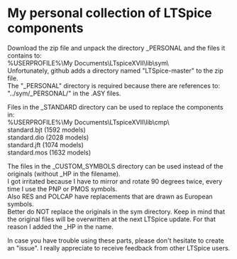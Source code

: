 # My personal collection of LTSpice components

Download the zip file and unpack the directory _PERSONAL and the files it contains to:  
%USERPROFILE%\My Documents\LTspiceXVII\lib\sym\  
Unfortunately, github adds a directory named "LTSpice-master" to the zip file.  
The "_PERSONAL" directory is required because there are references to: "../sym/_PERSONAL/" in the .ASY files.  
  
Files in the _STANDARD directory can be used to replace the components in:  
%USERPROFILE%\My Documents\LTspiceXVII\lib\cmp\  
standard.bjt (1592 models)  
standard.dio (2028 models)  
standard.jft (1074 models)  
standard.mos (1632 models)  
 
The files in the _CUSTOM_SYMBOLS directory can be used instead of the originals (without _HP in the filename).  
I got irritated because I have to mirror and rotate 90 degrees twice, every time I use the PNP or PMOS symbols.  
Also RES and POLCAP have replacements that are drawn as European symbols.  
Better do NOT replace the originals in the sym directory. Keep in mind that the original files will be overwritten at the next LTSpice update. For that reason I added the _HP in the name.  
  
In case you have trouble using these parts, please don't hesitate to create an "issue". I really appreciate to receive feedback from other LTSpice users.  
